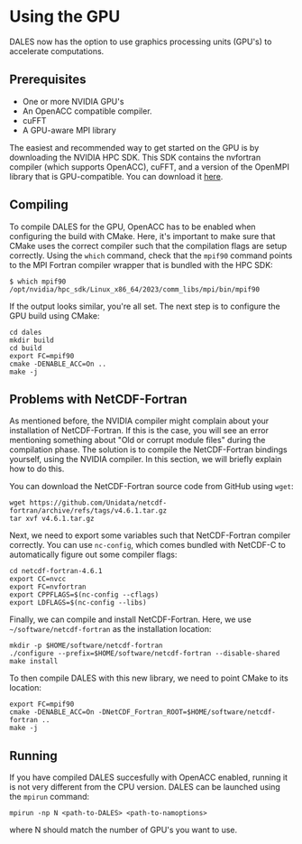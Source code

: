 # Using the GPU
DALES now has the option to use graphics processing units (GPU's) to accelerate computations. 

## Prerequisites

- One or more NVIDIA GPU's
- An OpenACC compatible compiler.
- cuFFT
- A GPU-aware MPI library

The easiest and recommended way to get started on the GPU is by downloading the NVIDIA HPC SDK. This SDK contains the nvfortran compiler (which supports OpenACC), cuFFT, and a version of the OpenMPI library that is GPU-compatible. You can download it [here](https://developer.nvidia.com/hpc-sdk-downloads).

## Compiling

To compile DALES for the GPU, OpenACC has to be enabled when configuring the build with CMake. Here, it's important to make sure that CMake uses the correct compiler such that the compilation flags are setup correctly. Using the `which` command, check that the `mpif90` command points to the MPI Fortran compiler wrapper that is bundled with the HPC SDK:

```{code} bash
$ which mpif90
/opt/nvidia/hpc_sdk/Linux_x86_64/2023/comm_libs/mpi/bin/mpif90
```

If the output looks similar, you're all set. The next step is to configure the GPU build using CMake:

```{code} bash
cd dales
mkdir build
cd build
export FC=mpif90
cmake -DENABLE_ACC=On ..
make -j
```

## Problems with NetCDF-Fortran

As mentioned before, the NVIDIA compiler might complain about your installation of NetCDF-Fortran. If this is the case, you will see an error mentioning something about "Old or corrupt module files" during the compilation phase. The solution is to compile the NetCDF-Fortran bindings yourself, using the NVIDIA compiler. In this section, we will briefly explain how to do this.

You can download the NetCDF-Fortran source code from GitHub using `wget`:

```{code} bash
wget https://github.com/Unidata/netcdf-fortran/archive/refs/tags/v4.6.1.tar.gz
tar xvf v4.6.1.tar.gz
```

Next, we need to export some variables such that NetCDF-Fortran compiler correctly. You can use `nc-config`, which comes bundled with NetCDF-C to automatically figure out some compiler flags:
```{code} bash
cd netcdf-fortran-4.6.1
export CC=nvcc
export FC=nvfortran
export CPPFLAGS=$(nc-config --cflags)
export LDFLAGS=$(nc-config --libs)
```

Finally, we can compile and install NetCDF-Fortran. Here, we use `~/software/netcdf-fortran` as the installation location:
```{code} bash
mkdir -p $HOME/software/netcdf-fortran
./configure --prefix=$HOME/software/netcdf-fortran --disable-shared
make install
```

To then compile DALES with this new library, we need to point CMake to its location:

```{code} bash
export FC=mpif90
cmake -DENABLE_ACC=On -DNetCDF_Fortran_ROOT=$HOME/software/netcdf-fortran ..
make -j
```

## Running

If you have compiled DALES succesfully with OpenACC enabled, running it is not very different from the CPU version. DALES can be launched using the `mpirun` command:

```{code} bash
mpirun -np N <path-to-DALES> <path-to-namoptions>
```

where N should match the number of GPU's you want to use. 
